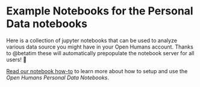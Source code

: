 # Example Notebooks for the Personal Data notebooks

Here is a collection of jupyter notebooks that can be used to analyze various data source you might have in your Open Humans account. Thanks to @betatim these will automatically prepopulate the notebook server for all users! 🎉

[Read our notebook how-to](http://openhumansfoundation.org/ohjh-example-notebooks/) to learn more about how to setup and use the *Open Humans Personal Data Notebooks*.
